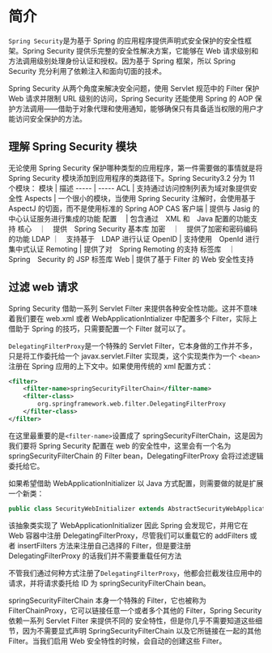 # 简介

`Spring Security`是为基于 Spring 的应用程序提供声明式安全保护的安全性框架。Spring Security 提供乐完整的安全性解决方案，它能够在 Web 请求级别和方法调用级别处理身份认证和授权。因为基于 Spring 框架，所以 Spring Security 充分利用了依赖注入和面向切面的技术。

Spring Security 从两个角度来解决安全问题，使用 Servlet 规范中的 Filter 保护 Web 请求并限制 URL 级别的访问，Spring Security 还能使用 Spring 的 AOP 保护方法调用——借助于对象代理和使用通知，能够确保只有具备适当权限的用户才能访问安全保护的方法。

## 理解 Spring Security 模块

无论使用 Spring Security 保护哪种类型的应用程序，第一件需要做的事情就是将 Spring Security 模块添加到应用程序的类路径下。Spring Security3.2 分为 11 个模块：
模块 | 描述
----- | -----
ACL | 支持通过访问控制列表为域对象提供安全性
Aspects | 一个很小的模块，当使用 Spring Security 注解时，会使用基于 AspectJ 的切面，而不是使用标准的 Spring AOP
CAS 客户端 | 提供与 Jasig 的中心认证服务进行集成的功能
配置　 | 包含通过　XML 和　Java 配置的功能支持
核心　｜　提供　Spring Security 基本库
加密　｜　提供了加密和密码编码的功能
LDAP ｜　支持基于　LDAP 进行认证
OpenID | 支持使用　OpenId 进行集中式认证
Remoting | 提供了对　Spring Remoting 的支持
标签库　｜　Spring　Security 的 JSP 标签库
Web | 提供了基于 Filter 的 Web 安全性支持

## 过滤 web 请求

Spring Security 借助一系列 Servlet Filter 来提供各种安全性功能。这并不意味着我们要在 web.xml 或者 WebApplicationIntializer 中配置多个 Filter，实际上借助于 Spring 的技巧，只需要配置一个 Filter 就可以了。

`DelegatingFilterProxy`是一个特殊的 Servlet Filter，它本身做的工作并不多，只是将工作委托给一个 javax.servlet.Filter 实现类，这个实现类作为一个 `<bean>` 注册在 Spring 应用的上下文中。如果使用传统的 xml 配置方式：
```xml
<filter>
    <filter-name>springSecurityFilterChain</filter-name>
    <filter-class>
        org.springframework.web.filter.DelegatingFilterProxy
    </filter-class>
</filter>
```

在这里最重要的是`<filter-name>`设置成了 springSecurityFilterChain，这是因为我们要将 Spring Security 配置在 web 的安全性中，这里会有一个名为 springSecurityFilterChain 的 Filter bean，DelegatingFilterProxy 会将过滤逻辑委托给它。

如果希望借助 WebApplicationInitializer 以 Java 方式配置，则需要做的就是扩展一个新类：
```java
public class SecurityWebInitializer extends AbstractSecurityWebApplicationInitializer {}
```
该抽象类实现了 WebApplicationInitializer 因此 Spring 会发现它，并用它在 Web 容器中注册 DelegatingFilterProxy，尽管我们可以重载它的 addFilters 或者 insertFilters 方法来注册自己选择的 Filter，但是要注册 DelegatingFilterProxy 的话我们并不需要重载任何方法

不管我们通过何种方式注册了`DelegatingFilterProxy`，他都会拦截发往应用中的请求，并将请求委托给 ID 为 springSecurityFilterChain bean。

springSecurityFilterChain 本身一个特殊的 Filter，它也被称为 FilterChainProxy，它可以链接任意一个或者多个其他的 Filter，Spring Security 依赖一系列 Servlet Filter 来提供不同的 安全特性，但是你几乎不需要知道这些细节，因为不需要显式声明 SpringSecurityFilterChain 以及它所链接在一起的其他 Filter。当我们启用 Web 安全特性的时候，会自动的创建这些 Filter。

